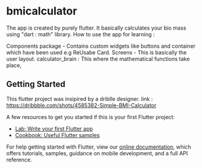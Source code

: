 # bmicalculator

The app is created by purely flutter. It basically calculates your bio mass using "dart : math" library.
How to use the app for learning :

Components package - Contains custom widgets like buttons and container which have been used e.g ReUsabe Card.
Screens - This is basically the user layout.
calculator_brain : This where the mathematical functions take place,


## Getting Started

This flutter project was insipired by a driblle designer.
link : https://dribbble.com/shots/4585382-Simple-BMI-Calculator

A few resources to get you started if this is your first Flutter project:

- [Lab: Write your first Flutter app](https://flutter.dev/docs/get-started/codelab)
- [Cookbook: Useful Flutter samples](https://flutter.dev/docs/cookbook)

For help getting started with Flutter, view our
[online documentation](https://flutter.dev/docs), which offers tutorials,
samples, guidance on mobile development, and a full API reference.
